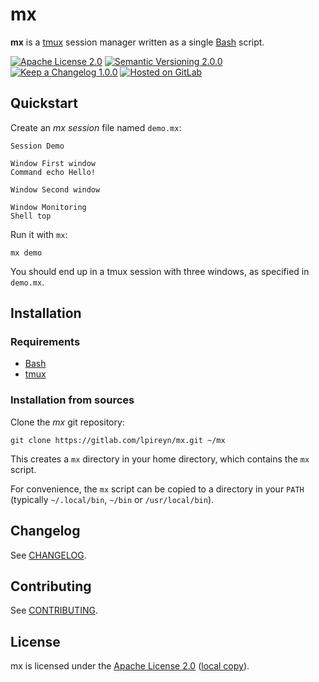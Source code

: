 # mx

**mx** is a [tmux](https://github.com/tmux/tmux) session manager written as a single [Bash](https://www.gnu.org/software/bash) script.

[![Apache License 2.0](https://img.shields.io/static/v1?label=License&message=Apache%20License%202.0&style=flat-square&color=informational&logo=apache)](https://www.apache.org/licenses/LICENSE-2.0)
[![Semantic Versioning 2.0.0](https://img.shields.io/static/v1?label=Semantic%20Versioning&message=2.0.0&style=flat-square&color=informational)](https://semver.org/spec/v2.0.0)
[![Keep a Changelog 1.0.0](https://img.shields.io/static/v1?label=Keep%20a%20Changelog&message=1.0.0&style=flat-square&color=informational)](https://keepachangelog.com/en/1.0.0)
[![Hosted on GitLab](https://img.shields.io/static/v1?label=Hosted%20on&message=GitLab&style=flat-square&color=informational&logo=gitlab)](https://gitlab.com/lpireyn/mx)

## Quickstart

Create an *mx session* file named `demo.mx`:

``` shell
Session Demo

Window First window
Command echo Hello!

Window Second window

Window Monitoring
Shell top
```

Run it with `mx`:

``` shell
mx demo
```

You should end up in a tmux session with three windows, as specified in `demo.mx`.

## Installation

### Requirements

- [Bash](https://www.gnu.org/software/bash/)
- [tmux](https://github.com/tmux/tmux)

### Installation from sources

Clone the *mx* git repository:

``` shell
git clone https://gitlab.com/lpireyn/mx.git ~/mx
```

This creates a `mx` directory in your home directory, which contains the `mx` script.

For convenience, the `mx` script can be copied to a directory in your `PATH` (typically `~/.local/bin`, `~/bin` or `/usr/local/bin`).

## Changelog

See [CHANGELOG](CHANGELOG.md).

## Contributing

See [CONTRIBUTING](CONTRIBUTING.md).

## License

mx is licensed under the [Apache License 2.0](https://www.apache.org/licenses/LICENSE-2.0) ([local copy](LICENSE)).
